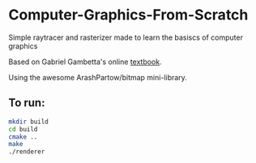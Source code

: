 # Computer-Graphics-From-Scratch
Simple raytracer and rasterizer made to learn the basiscs of computer graphics

Based on Gabriel Gambetta's online [textbook](https://www.gabrielgambetta.com/computer-graphics-from-scratch/common-concepts.html).

Using the awesome ArashPartow/bitmap mini-library.

## To run:
```bash
mkdir build
cd build
cmake ..
make
./renderer
```